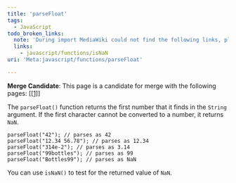 ```yaml
---
title: 'parseFloat'
tags:
  - JavaScript
todo_broken_links:
  note: 'During import MediaWiki could not find the following links, please fix and adjust this list.'
  links:
    - javascript/functions/isNaN
uri: 'Meta:javascript/functions/parseFloat'

---
```

**Merge Candidate**: This page is a candidate for merge with the following pages: [[[1]](http://docs.webplatform.org/wiki/javascript/parseFloat)]

The `parseFloat()` function returns the first number that it finds in the `String` argument. If the first character cannot be converted to a number, it returns `NaN`.

    parseFloat("42"); // parses as 42
    parseFloat("12.34 56.78"); // parses as 12.34
    parseFloat("314e-2"); // parses as 3.14
    parseFloat("99bottles"); // parses as 99
    parseFloat("Bottles99"); // parses as NaN

You can use `isNaN()` to test for the returned value of `NaN`.
